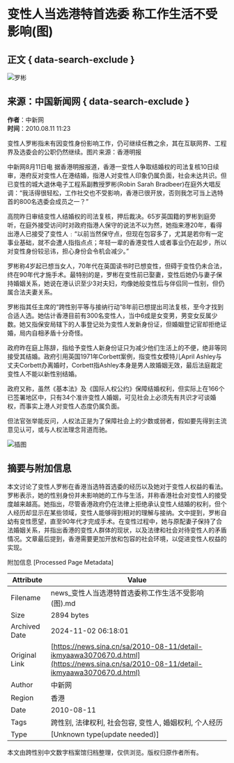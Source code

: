 # 变性人当选港特首选委 称工作生活不受影响(图)

## 正文 { data-search-exclude }


![罗彬](https://n.sinaimg.cn/sinakd10200/360/w180h180/20221208/9a5e-68863e2aa95fcb69c00720aa3d256d64.jpg)

## 来源：中国新闻网 { data-search-exclude }

**作者**：中新网  
**时间**：2010.08.11 11:23

变性人罗彬指未有因变性身份影响工作，仍可继续任教之余，其在互联网界、工程界及选委会的公职仍然继续。图片来源：香港明报

中新网8月11日电 据香港明报报道，香港一变性人争取结婚权的司法复核10日续审，港府反对变性人在港结婚，指港人对变性人印象仍属负面，社会未达共识。但已变性的城大退休电子工程系副教授罗彬(Robin Sarah Bradbeer)在庭外大唱反调：“我活得很轻松，工作社交也不受影响，香港已很开放，否则我怎可当上选特首的800名选委会成员之一？”

高院昨日审结变性人结婚权的司法复核，押后裁决。65岁英国籍的罗彬到庭旁听，在庭外接受访问时对政府指港人保守的说法不以为然，她指来港20年，看得出港人已接受了变性人﹕“以前当然保守点，但现在包容多了，尤其是若你有一定事业基础，就不会遭人指指点点；年轻一辈的香港变性人或者事业仍在起步，所以对变性身份较忌讳，担心身份会令机会减少。”

罗彬称4岁起已想当女人，70年代在英国读书时已想变性，但碍于变性仍未合法，终在90年代才施手术。最特别的是，罗彬在变性前已娶妻，变性后她仍与妻子保持婚姻关系，她说在港认识至少3对夫妇，均像她般变性后与伴侣同一性别，但仍属合法夫妻关系。

罗彬指其任主席的“跨性别平等与接纳行动”8年前已想提出司法复核，至今才找到合适人选。她估计香港目前有300名变性人，当中6成是女变男，男变女反属少数。她又指保安局辖下的人事登记处为变性人发新身份证，但婚姻登记官却拒绝证婚，局内自相矛盾十分奇怪。

政府昨在庭上陈辞，指给予变性人新身份证只为减少他们生活上的不便，绝非等同接受其结婚。政府引用英国1971年Corbett案例，指变性女模特儿April Ashley与丈夫Corbett办离婚时，Corbett指Ashley本身是男人故婚姻无效，最后法庭裁定变性人不能以新性别结婚。

政府又称，虽然《基本法》及《国际人权公约》保障结婚权利，但实际上在166个已签署地区中，只有34个准许变性人婚姻，可见社会上必须先有共识才可谈婚权，而事实上港人对变性人态度仍属负面。

但法官张举能反问，人权法正是为了保障社会上的少数或弱者，假如要先得到主流意见认可，或与人权法理念背道而驰。

![插图](https://n.sinaimg.cn/default/2fb77759/20151125/320X320.png)

## 摘要与附加信息

<!-- tcd_abstract -->
本文讨论了变性人罗彬在香港当选特首选委的经历以及她对于变性人权益的看法。罗彬表示，她的性别身份并未影响她的工作与生活，并称香港社会对变性人的接受度越来越高。她指出，尽管香港政府仍在法律上拒绝承认变性人结婚的权利，但个人经历却显示在某些领域，变性人能够得到相对的理解与接纳。文中提到，罗彬自幼有变性愿望，直至90年代才完成手术。在变性过程中，她与原配妻子保持了合法婚姻关系，并指出香港的变性人群体的现状，以及法律和社会对待变性人的矛盾情况。文章最后提到，香港需要更加开放和包容的社会环境，以促进变性人权益的实现。
<!-- tcd_abstract_end -->

附加信息 [Processed Page Metadata]

| Attribute       | Value                                  |
|-----------------|----------------------------------------|
| Filename        | news_变性人当选港特首选委称工作生活不受影响(图).md                             |
| Size            | 2894 bytes                           |
| Archived Date   | 2024-11-02 06:18:01                             |
| Original Link   | [https://news.sina.cn/sa/2010-08-11/detail-ikmyaawa3070670.d.html](https://news.sina.cn/sa/2010-08-11/detail-ikmyaawa3070670.d.html)                       |
| Author          | 中新网                               |
| Region          | 香港                               |
| Date            | 2010-08-11                                 |
| Tags            | 跨性别, 法律权利, 社会包容, 变性人, 婚姻权利, 个人经历                                 |
| Type            | [Unknown type(update needed)]                                 |
<!-- tcd_table_end -->

本文由跨性别中文数字档案馆归档整理，仅供浏览。版权归原作者所有。
